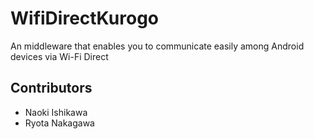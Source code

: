 WifiDirectKurogo
================

An middleware that enables you to communicate easily among Android devices via Wi-Fi Direct

## Contributors
- Naoki Ishikawa
- Ryota Nakagawa
